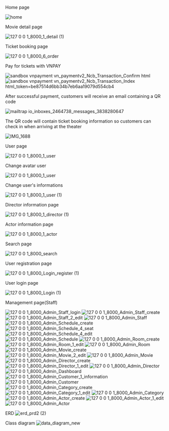 Home page

![home](https://github.com/kiendoan03/MovieTheater_Laravel/assets/110959854/4b785052-48be-48ea-a8b5-a0cbada0be6e)

Movie detail page

![127 0 0 1_8000_1_detail (1)](https://github.com/kiendoan03/MovieTheater_Laravel/assets/110959854/32c539ae-a6e7-4b5b-bdce-4852668c09c9)

Ticket booking page

![127 0 0 1_8000_6_order](https://github.com/kiendoan03/MovieTheater_Laravel/assets/110959854/8f379e94-48cc-43d9-9b34-04ecf66dc51d)

Pay for tickets with VNPAY

![sandbox vnpayment vn_paymentv2_Ncb_Transaction_Confirm html](https://github.com/kiendoan03/MovieTheater_Laravel/assets/110959854/cf5fcd9d-7635-4cf5-86fe-c2880847458a)![sandbox vnpayment vn_paymentv2_Ncb_Transaction_Index html_token=be87514d6bb34b7eb6aa19079d554cb4](https://github.com/kiendoan03/MovieTheater_Laravel/assets/110959854/fdb24ec0-2268-47ad-a6ab-c7b69badeb4a)

After successful payment, customers will receive an email containing a QR code

![mailtrap io_inboxes_2464738_messages_3838280647](https://github.com/kiendoan03/MovieTheater_Laravel/assets/110959854/452f965e-6b60-46fd-a96e-67dff1be4d69)

The QR code will contain ticket booking information so customers can check in when arriving at the theater

![IMG_1688](https://github.com/kiendoan03/MovieTheater_Laravel/assets/110959854/02d79895-d71a-4f8c-99e0-467bdb0bf45d)

User page

![127 0 0 1_8000_1_user](https://github.com/kiendoan03/MovieTheater_Laravel/assets/110959854/16187e42-b1ab-4e08-b866-5ce47c688ffe)

Change avatar user

![127 0 0 1_8000_1_user](https://github.com/kiendoan03/MovieTheater_Laravel/assets/110959854/840ef976-2cdf-4571-8ad2-3b14a49e48ec)

Change user's informations

![127 0 0 1_8000_1_user (1)](https://github.com/kiendoan03/MovieTheater_Laravel/assets/110959854/49371d23-00ca-45b1-af13-c2ae325b6cea)

Director information page

![127 0 0 1_8000_1_director (1)](https://github.com/kiendoan03/MovieTheater_Laravel/assets/110959854/f02d3752-f0c1-4a50-95e6-af96c322769d)

Actor information page

![127 0 0 1_8000_1_actor](https://github.com/kiendoan03/MovieTheater_Laravel/assets/110959854/45e08697-db5d-4e79-bfef-f172eca5c416)

Search page

![127 0 0 1_8000_search](https://github.com/kiendoan03/MovieTheater_Laravel/assets/110959854/16374a75-7a58-4bf8-a68e-7fe9d90d4e96)

User registration page

![127 0 0 1_8000_Login_register (1)](https://github.com/kiendoan03/MovieTheater_Laravel/assets/110959854/6fb3a75f-5042-43e1-b1bb-b5881613e2e3)

User login page

![127 0 0 1_8000_Login (1)](https://github.com/kiendoan03/MovieTheater_Laravel/assets/110959854/50ec8c40-ad72-4990-b1d4-24b94c2e1ce1)

Management page(Staff)

![127 0 0 1_8000_Admin_Staff_login](https://github.com/kiendoan03/MovieTheater_Laravel/assets/110959854/4afbdad2-72df-4ac6-8654-af10d1ccf4ee)
![127 0 0 1_8000_Admin_Staff_create](https://github.com/kiendoan03/MovieTheater_Laravel/assets/110959854/39913758-c103-4534-9da6-b92c71a4cf90)
![127 0 0 1_8000_Admin_Staff_2_edit](https://github.com/kiendoan03/MovieTheater_Laravel/assets/110959854/7b62b7f7-f77a-4c4c-9e3b-fa09b7d6c75b)
![127 0 0 1_8000_Admin_Staff](https://github.com/kiendoan03/MovieTheater_Laravel/assets/110959854/9c9b745a-c592-4777-872f-7ebe778b8ad4)
![127 0 0 1_8000_Admin_Schedule_create](https://github.com/kiendoan03/MovieTheater_Laravel/assets/110959854/ee67f271-7533-4283-bd43-d5fdb14ddeb9)
![127 0 0 1_8000_Admin_Schedule_4_seat](https://github.com/kiendoan03/MovieTheater_Laravel/assets/110959854/6c32d25f-3ff5-44ac-b8bc-3af38f6ee7d7)
![127 0 0 1_8000_Admin_Schedule_4_edit](https://github.com/kiendoan03/MovieTheater_Laravel/assets/110959854/f1210dcb-2158-4111-9dc4-0947103514df)
![127 0 0 1_8000_Admin_Schedule](https://github.com/kiendoan03/MovieTheater_Laravel/assets/110959854/24436e17-4ea4-4903-8458-fa850a6c6445)
![127 0 0 1_8000_Admin_Room_create](https://github.com/kiendoan03/MovieTheater_Laravel/assets/110959854/5ca541e7-4939-4c6e-b498-a7e7f376ef26)
![127 0 0 1_8000_Admin_Room_1_edit](https://github.com/kiendoan03/MovieTheater_Laravel/assets/110959854/337ff200-f6d5-4275-9b5d-addfbb4c83dc)
![127 0 0 1_8000_Admin_Room](https://github.com/kiendoan03/MovieTheater_Laravel/assets/110959854/3c0638e3-3265-4cba-ad5e-54b6e87f68ac)
![127 0 0 1_8000_Admin_Movie_create](https://github.com/kiendoan03/MovieTheater_Laravel/assets/110959854/61b4c64a-414c-4755-b7e2-34c61e8c2518)
![127 0 0 1_8000_Admin_Movie_2_edit](https://github.com/kiendoan03/MovieTheater_Laravel/assets/110959854/41c2808b-750b-47c1-afc2-06ada4fd6e24)
![127 0 0 1_8000_Admin_Movie](https://github.com/kiendoan03/MovieTheater_Laravel/assets/110959854/1247cbd3-5230-4776-84a4-ddac610a0449)
![127 0 0 1_8000_Admin_Director_create](https://github.com/kiendoan03/MovieTheater_Laravel/assets/110959854/2153d1d4-9a92-4944-8938-6ac327283bd8)
![127 0 0 1_8000_Admin_Director_1_edit](https://github.com/kiendoan03/MovieTheater_Laravel/assets/110959854/bba4e860-0ad7-43ed-80e4-4702c148fee7)
![127 0 0 1_8000_Admin_Director](https://github.com/kiendoan03/MovieTheater_Laravel/assets/110959854/be47ddd7-352d-4634-b3a5-49963a55b44c)
![127 0 0 1_8000_Admin_Dashboard](https://github.com/kiendoan03/MovieTheater_Laravel/assets/110959854/3b9caa90-d8ce-4dbb-9859-a6aaf12378ea)
![127 0 0 1_8000_Admin_Customer_1_information](https://github.com/kiendoan03/MovieTheater_Laravel/assets/110959854/d938e054-48a9-4f30-9b22-94c388daa65c)
![127 0 0 1_8000_Admin_Customer](https://github.com/kiendoan03/MovieTheater_Laravel/assets/110959854/b356a745-8cea-4adc-bd96-aaa592c2bf35)
![127 0 0 1_8000_Admin_Category_create](https://github.com/kiendoan03/MovieTheater_Laravel/assets/110959854/149074ef-c4c1-4df3-ad37-4bc9d3ed03c0)
![127 0 0 1_8000_Admin_Category_1_edit](https://github.com/kiendoan03/MovieTheater_Laravel/assets/110959854/d1dd9617-7a07-4d42-93e3-a22e8c0bd454)
![127 0 0 1_8000_Admin_Category](https://github.com/kiendoan03/MovieTheater_Laravel/assets/110959854/6453e7cc-f766-48d4-8112-85ecf2196ca5)
![127 0 0 1_8000_Admin_Actor_create](https://github.com/kiendoan03/MovieTheater_Laravel/assets/110959854/4a63df70-d9be-49e7-a10d-f2687a1c75ad)
![127 0 0 1_8000_Admin_Actor_1_edit](https://github.com/kiendoan03/MovieTheater_Laravel/assets/110959854/61c14550-ff83-4ce6-b218-b71b5fdfc76b)
![127 0 0 1_8000_Admin_Actor](https://github.com/kiendoan03/MovieTheater_Laravel/assets/110959854/513eb223-f50c-4d96-ab69-557791ee99a5)

ERD
![erd_prd2 (2)](https://github.com/kiendoan03/MovieTheater_Laravel/assets/110959854/e15a1a17-0ed2-4f47-b0c3-0a803b9f95e2)

Class diagram
![data_diagram_new](https://github.com/kiendoan03/MovieTheater_Laravel/assets/110959854/364a0c13-bb5c-4918-908f-e1c19ac421e0)


